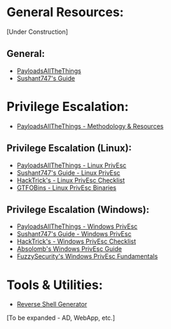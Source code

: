 # General Resources:

[Under Construction]

## General:
- [PayloadsAllTheThings](https://github.com/swisskyrepo/PayloadsAllTheThings)
- [Sushant747's Guide](https://sushant747.gitbooks.io/total-oscp-guide/content/)

# Privilege Escalation:
- [PayloadsAllTheThings - Methodology & Resources](https://github.com/swisskyrepo/PayloadsAllTheThings/tree/master/Methodology%20and%20Resources)

## Privilege Escalation (Linux):
- [PayloadsAllTheThings - Linux PrivEsc](https://github.com/swisskyrepo/PayloadsAllTheThings/blob/master/Methodology%20and%20Resources/Linux%20-%20Privilege%20Escalation.md)
- [Sushant747's Guide - Linux PrivEsc](https://sushant747.gitbooks.io/total-oscp-guide/content/privilege_escalation_-_linux.html)
- [HackTrick's - Linux PrivEsc Checklist](https://book.hacktricks.xyz/linux-unix/linux-privilege-escalation-checklist)
- [GTFOBins - Linux PrivEsc Binaries](https://gtfobins.github.io/)

## Privilege Escalation (Windows):
- [PayloadsAllTheThings - Windows PrivEsc](https://github.com/swisskyrepo/PayloadsAllTheThings/blob/master/Methodology%20and%20Resources/Windows%20-%20Privilege%20Escalation.md)
- [Sushant747's Guide - Windows PrivEsc](https://sushant747.gitbooks.io/total-oscp-guide/content/privilege_escalation_windows.html)
- [HackTrick's - Windows PrivEsc Checklist](https://book.hacktricks.xyz/windows/checklist-windows-privilege-escalation)
- [Absolomb's Windows PrivEsc Guide](https://www.absolomb.com/2018-01-26-Windows-Privilege-Escalation-Guide/)
- [FuzzySecurity's Windows PrivEsc Fundamentals](https://www.fuzzysecurity.com/tutorials/16.html)

# Tools & Utilities:
- [Reverse Shell Generator](https://www.revshells.com/)

[To be expanded - AD, WebApp, etc.]
